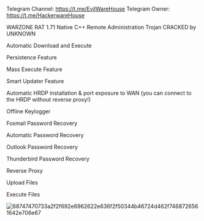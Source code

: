 Telegram Channel: https://t.me/EvilWareHouse Telegram Owner: https://t.me/HackerwareHouse

WARZONE RAT 1.71 Native C++ Remote Administration Trojan CRACKED by UNKNOWN

Automatic Download and Execute

Persistence Feature

Mass Execute Feature

Smart Updater Feature

Automatic HRDP installation & port exposure to WAN (you can connect to the HRDP without reverse proxy!)

Offline Keylogger

Foxmail Password Recovery

Automatic Password Recovery

Outlook Password Recovery

Thunderbird Password Recovery

Reverse Proxy

Upload Files

Execute Files

![68747470733a2f2f692e6962622e636f2f50344b46724d462f7468726561642e706e67](https://user-images.githubusercontent.com/125498545/219467415-d0a1a735-8045-4718-835b-bd21a26a8271.png)
